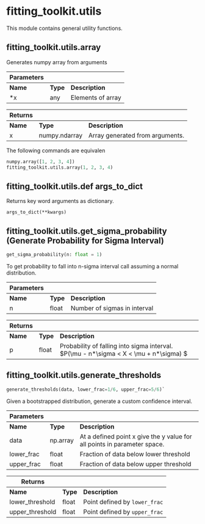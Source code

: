 # fitting_toolkit.utils

This module contains general utility functions.

## fitting_toolkit.utils.array

Generates numpy array from arguments

| Parameters | | |
|----------|----------|-----------------|
| **Name** | **Type** | **Description** |
| *x       | any      | Elements of array

| Returns  | | |
|----------|----------|-----------------|
| **Name** | **Type** | **Description** |
| x        | numpy.ndarray | Array generated from arguments.

The following commands are equivalen

```py
numpy.array([1, 2, 3, 4])
fitting_toolkit.utils.array(1, 2, 3, 4)
```

## fitting_toolkit.utils.def args_to_dict

Returns key word arguments as dictionary.
```
args_to_dict(**kwargs)
```


## fitting_toolkit.utils.get_sigma_probability (Generate Probability for Sigma Interval)

```py
get_sigma_probability(n: float = 1)
```

To get probability to fall into n-sigma interval call assuming a normal distribution.

| Parameters | | |
|----------|----------|-----------------|
| **Name** | **Type** | **Description** |
| n        | float    | Number of sigmas in interval

| Returns | | |
|----------|----------|-----------------|
| **Name** | **Type** | **Description** |
| p        | float    | Probability of falling into sigma interval. $P(\mu - n*\sigma < X < \mu + n*\sigma) $


## fitting_toolkit.utils.generate_thresholds

```py
generate_thresholds(data, lower_frac=1/6, upper_frac=5/6)`
```

Given a bootstrapped distribution, generate a custom confidence interval.

| Parameters | | |
|----------|----------|-----------------|
| **Name** | **Type** | **Description** |
| data     | np.array | At a defined point x give the y value for all points in parameter space.
| lower_frac | float  | Fraction of data below lower threshold
| upper_frac | float  | Fraction of data below upper threshold


| Returns | | |
|----------|----------|-----------------|
| **Name** | **Type** | **Description** |
| lower_threshold | float | Point defined by `lower_frac` 
| upper_threshold | float | Point defined by `upper_frac`